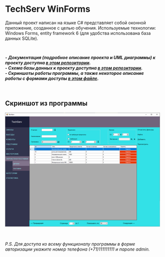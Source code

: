# TechServ WinForms
Данный проект написан на языке C# представляет собой оконной приложение, созданное с целью обучения. Используемые технологии: Windows Forms, entity framework 6 (для удобства использована база данных SQLite).

<br>

***- Документация (подробное описание проекта и UML диаграммы) к проекту доступна [в этом репозитории](https://github.com/SergeiGD/UML).***
<br>
***- Схема базы данных к проекту доступна [в этом репозитории](https://github.com/SergeiGD/Database-SQL-queries).***
<br>
***- Скриншоты работы программы, а также некоторое описание работы с формами доступы [в этом файле](./USERMANUAL.md "Руководство").***

<br>

## Скриншот из программы
![](./screenshots/mainControl/sidebar.png "Пример работы")

<br>

_P.S. Для доступа ко всему функционалу программы в форме авторизации укажите номер телефона (+71)111111111 и пароле admin._
